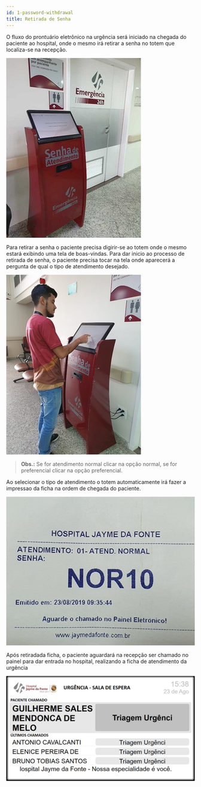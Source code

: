 ```yaml
---
id: 1-password-withdrawal
title: Retirada de Senha
---
```


O fluxo do prontuário eletrônico na urgência será iniciado na chegada do paciente ao hospital, onde o mesmo irá retirar a senha no totem que localiza-se na recepção.

![Totem](../assets/urgency-process-flow/totem.jpeg)

Para retirar a senha o paciente precisa digirir-se ao totem onde o mesmo estará exibindo uma tela de boas-vindas. Para dar inicio ao processo de retirada de senha, o paciente precisa tocar na tela onde aparecerá a pergunta de qual o tipo de atendimento desejado.

![Atendimento](../assets/urgency-process-flow/totem-paciente.jpeg)

> **Obs.:** Se for atendimento normal clicar na opção normal, se for preferencial clicar na opção preferencial.

Ao selecionar o tipo de atendimento o totem automaticamente irá fazer a impressao da ficha na ordem de chegada do paciente.

![Ficha de espera](../assets/urgency-process-flow/ficha.jpg)

Após retiradada ficha, o paciente aguardará na recepção ser chamado no painel para dar entrada no hospital, realizando a ficha de atendimento da urgência

![Painel de Chamada](../assets/urgency-process-flow/painel.jpg)